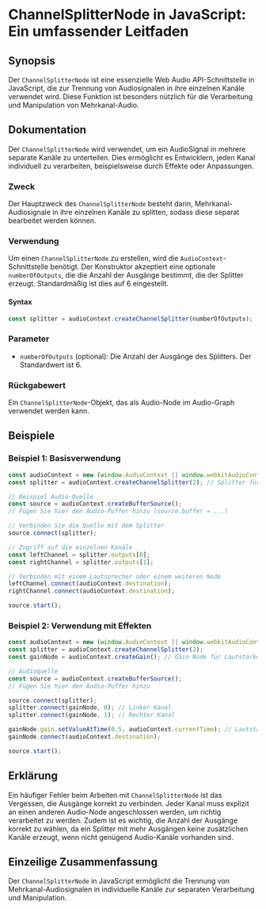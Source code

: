 <!--
Meta Description: # ChannelSplitterNode in JavaScript: Ein umfassender Leitfaden ## Synopsis Der `ChannelSplitterNode` ist eine essenzielle Web Audio API-Schnittstelle ...
Meta Keywords: audiocontext, splitter, die, der, const
-->

# ChannelSplitterNode in JavaScript: Ein umfassender Leitfaden

## Synopsis
Der `ChannelSplitterNode` ist eine essenzielle Web Audio API-Schnittstelle in JavaScript, die zur Trennung von Audiosignalen in ihre einzelnen Kanäle verwendet wird. Diese Funktion ist besonders nützlich für die Verarbeitung und Manipulation von Mehrkanal-Audio.

## Dokumentation
Der `ChannelSplitterNode` wird verwendet, um ein AudioSignal in mehrere separate Kanäle zu unterteilen. Dies ermöglicht es Entwicklern, jeden Kanal individuell zu verarbeiten, beispielsweise durch Effekte oder Anpassungen.

### Zweck
Der Hauptzweck des `ChannelSplitterNode` besteht darin, Mehrkanal-Audiosignale in ihre einzelnen Kanäle zu splitten, sodass diese separat bearbeitet werden können.

### Verwendung
Um einen `ChannelSplitterNode` zu erstellen, wird die `AudioContext`-Schnittstelle benötigt. Der Konstruktor akzeptiert eine optionale `numberOfOutputs`, die die Anzahl der Ausgänge bestimmt, die der Splitter erzeugt. Standardmäßig ist dies auf 6 eingestellt.

#### Syntax
```javascript
const splitter = audioContext.createChannelSplitter(numberOfOutputs);
```

### Parameter
- `numberOfOutputs` (optional): Die Anzahl der Ausgänge des Splitters. Der Standardwert ist 6.

### Rückgabewert
Ein `ChannelSplitterNode`-Objekt, das als Audio-Node im Audio-Graph verwendet werden kann.

## Beispiele

### Beispiel 1: Basisverwendung
```javascript
const audioContext = new (window.AudioContext || window.webkitAudioContext)();
const splitter = audioContext.createChannelSplitter(2); // Splitter für 2 Kanäle

// Beispiel Audio-Quelle
const source = audioContext.createBufferSource();
// Fügen Sie hier den Audio-Puffer hinzu (source.buffer = ...)

// Verbinden Sie die Quelle mit dem Splitter
source.connect(splitter);

// Zugriff auf die einzelnen Kanäle
const leftChannel = splitter.outputs[0];
const rightChannel = splitter.outputs[1];

// Verbinden mit einem Lautsprecher oder einem weiteren Node
leftChannel.connect(audioContext.destination);
rightChannel.connect(audioContext.destination);

source.start();
```

### Beispiel 2: Verwendung mit Effekten
```javascript
const audioContext = new (window.AudioContext || window.webkitAudioContext)();
const splitter = audioContext.createChannelSplitter(2);
const gainNode = audioContext.createGain(); // Gain Node für Lautstärkeregelung

// Audioquelle
const source = audioContext.createBufferSource();
// Fügen Sie hier den Audio-Puffer hinzu

source.connect(splitter);
splitter.connect(gainNode, 0); // Linker Kanal
splitter.connect(gainNode, 1); // Rechter Kanal

gainNode.gain.setValueAtTime(0.5, audioContext.currentTime); // Lautstärke 50%
gainNode.connect(audioContext.destination);

source.start();
```

## Erklärung
Ein häufiger Fehler beim Arbeiten mit `ChannelSplitterNode` ist das Vergessen, die Ausgänge korrekt zu verbinden. Jeder Kanal muss explizit an einen anderen Audio-Node angeschlossen werden, um richtig verarbeitet zu werden. Zudem ist es wichtig, die Anzahl der Ausgänge korrekt zu wählen, da ein Splitter mit mehr Ausgängen keine zusätzlichen Kanäle erzeugt, wenn nicht genügend Audio-Kanäle vorhanden sind.

## Einzeilige Zusammenfassung
Der `ChannelSplitterNode` in JavaScript ermöglicht die Trennung von Mehrkanal-Audiosignalen in individuelle Kanäle zur separaten Verarbeitung und Manipulation.